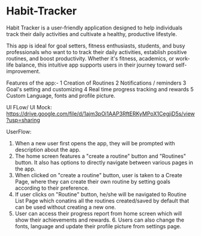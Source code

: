 # Habit-Tracker
Habit Tracker is a user-friendly application designed to help individuals track their daily activities and cultivate a healthy, productive lifestyle.

This app is ideal for goal setters, fitness enthusiasts, students, and busy professionals who want to to track their daily activities, establish positive routines, and boost productivity.                                                                                                                                                                                                Whether it's fitness, academics, or work-life balance, this intuitive app supports users in their journey toward self-improvement.

	
Features of the app:-
1	Creation of Routines
2	Notifications / reminders
3	Goal's setting and customizing
4	Real time progress tracking and rewards
5	Custom Language, fonts and profile picture.

UI FLow/ UI Mock: https://drive.google.com/file/d/1ajm3pOi1AAP3RftERKyMPoX1CegjiD5s/view?usp=sharing

UserFlow:
1. When a new user first opens the app, they will be prompted with description about the app.
2. The home screen features a "create a routine" button and "Routines" button. It also has options to directly navigate between various pages in the app.
3. When clicked on "create a routine" button, user is taken to a Create Page, where they can create their own routine by setting goals according to their preference.
4. If user clicks on "Routine" button, he/she will be navigated to Routine List Page which conatins all the routines created/saved by default that can be used without creating a new one.
5. User can access their progress report from home screen which will show their achievements and rewards.
	6. Users can also change the fonts, language and update their profile picture from settings page.
